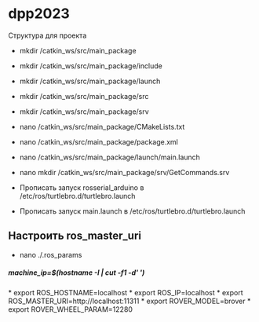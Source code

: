 # dpp2023

Структура для проекта

* mkdir /catkin_ws/src/main_package
* mkdir /catkin_ws/src/main_package/include
* mkdir /catkin_ws/src/main_package/launch
* mkdir /catkin_ws/src/main_package/src
* mkdir /catkin_ws/src/main_package/srv

* nano /catkin_ws/src/main_package/CMakeLists.txt
* nano /catkin_ws/src/main_package/package.xml

* nano /catkin_ws/src/main_package/launch/main.launch
* nano mkdir /catkin_ws/src/main_package/srv/GetCommands.srv

* Прописать запуск rosserial_arduino в /etc/ros/turtlebro.d/turtlebro.launch 
* Прописать запуск main.launch в /etc/ros/turtlebro.d/turtlebro.launch 



<h2> Настроить ros_master_uri </h2>

* nano ./.ros_params

<h5> machine_ip=$(hostname  -I | cut -f1 -d' ') </h5>
* export ROS_HOSTNAME=localhost
* export ROS_IP=localhost
* export ROS_MASTER_URI=http://localhost:11311
* export ROVER_MODEL=brover
* export ROVER_WHEEL_PARAM=12280
